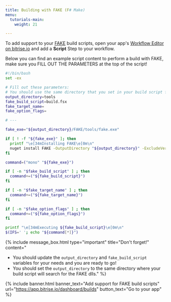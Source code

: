 ```yaml
---
title: Building with FAKE (F# Make)
menu:
  tutorials-main:
    weight: 21

---
```

To add support to your [FAKE](http://fsharp.github.io/FAKE/) build scripts, open your app's [Workflow Editor on bitrise.io](/getting-started/manage-your-bitrise-workflow/)
and add a **Script** Step to your workflow.

Below you can find an example script content to perform a build with FAKE, make sure you FILL OUT THE PARAMETERS at the top of the script!

```bash
#!/bin/bash
set -ex

# Fill out these parameters:
# You should use the same directory that you set in your build script for the FAKE dll
output_directory=tools
fake_build_script=build.fsx
fake_target_name=
fake_option_flags=

# ---

fake_exe="${output_directory}/FAKE/tools/fake.exe"

if [ ! -f "${fake_exe}" ]; then
  printf "\e[34mInstalling FAKE\e[0m\n"
  nuget install FAKE -OutputDirectory "${output_directory}" -ExcludeVersion -NoCache -NonInteractive
fi

command=("mono" "${fake_exe}")

if [ -n "$fake_build_script" ] ; then
  command+=("${fake_build_script}")
fi

if [ -n "$fake_target_name" ] ; then
  command+=("${fake_target_name}")
fi

if [ -n "$fake_option_flags" ] ; then
  command+=("${fake_option_flags}")
fi

printf "\e[34mExecuting ${fake_build_script}\e[0m\n"
$(IFS=' '; echo "${command[*]}")
```

{% include message_box.html type="important" title="Don't forget!" content="

* You should update the `output_directory` and `fake_build_script` variables for your needs and you are ready to go!
* You should set the `output_directory` to the same directory where your build script will search for the FAKE dlls." %}

{% include banner.html banner_text="Add support for FAKE build scripts" url="https://app.bitrise.io/dashboard/builds" button_text="Go to your app" %}